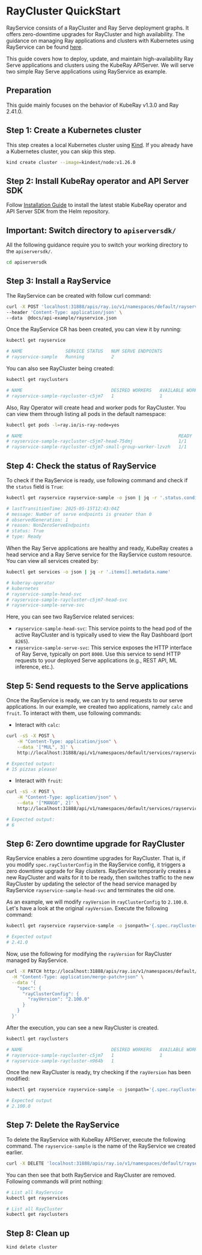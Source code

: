 # RayCluster QuickStart

RayService consists of a RayCluster and Ray Serve deployment graphs. It offers
zero-downtime upgrades for RayCluster and high availability. The guidance on managing Ray
applications and clusters with Kubernetes using RayService can be found
[here](https://docs.ray.io/en/latest/cluster/kubernetes/getting-started/rayservice-quick-start.html).

This guide covers how to deploy, update, and maintain high-availability Ray Serve
applications and clusters using the KubeRay APIServer. We will serve two simple Ray Serve
applications using RayService as example.

## Preparation

This guide mainly focuses on the behavior of KubeRay v1.3.0 and Ray 2.41.0.

## Step 1: Create a Kubernetes cluster

This step creates a local Kubernetes cluster using [Kind](https://kind.sigs.k8s.io/). If you already have a Kubernetes
cluster, you can skip this step.

```sh
kind create cluster --image=kindest/node:v1.26.0
```

## Step 2: Install KubeRay operator and API Server SDK

Follow [Installation Guide](../Installation.md) to install the latest stable KubeRay operator and API Server
SDK from the Helm repository.

## Important: Switch directory to `apiserversdk/`

All the following guidance require you to switch your working directory to the
`apiserversdk/`.

```sh
cd apiserversdk
```

## Step 3: Install a RayService

The RayService can be created with follow curl command:

```sh
curl -X POST 'localhost:31888/apis/ray.io/v1/namespaces/default/rayservices' \
--header 'Content-Type: application/json' \
--data  @docs/api-example/rayservice.json
```

Once the RayService CR has been created, you can view it by running:

```sh
kubectl get rayservice

# NAME                SERVICE STATUS   NUM SERVE ENDPOINTS
# rayservice-sample   Running          2
```

You can also see RayCluster being created:

```sh
kubectl get rayclusters

# NAME                                 DESIRED WORKERS   AVAILABLE WORKERS   CPUS    MEMORY   GPUS   STATUS   AGE
# rayservice-sample-raycluster-c5jm7   1                 1                   2500m   4Gi      0               99s
```

Also, Ray Operator will create head and worker pods for RayCluster. You can view them through listing all pods in the
default namespace:

```sh
kubectl get pods -l=ray.io/is-ray-node=yes

# NAME                                                          READY   STATUS    RESTARTS   AGE
# rayservice-sample-raycluster-c5jm7-head-75dmj                 1/1     Running   0          4m16s
# rayservice-sample-raycluster-c5jm7-small-group-worker-lzvzh   1/1     Running   0          4m16s
```

## Step 4: Check the status of RayService

To check if the RayService is ready, use following command and check if the `status` field
is `True`:

```sh
kubectl get rayservice rayservice-sample -o json | jq -r '.status.conditions[] | select(.type=="Ready") | to_entries[] | "\(.key): \(.value)"'

# lastTransitionTime: 2025-05-15T12:43:04Z
# message: Number of serve endpoints is greater than 0
# observedGeneration: 1
# reason: NonZeroServeEndpoints
# status: True
# type: Ready
```

When the Ray Serve applications are healthy and ready, KubeRay creates a head service and
a Ray Serve service for the RayService custom resource. You can view all services created
by:

```sh
kubectl get services -o json | jq -r '.items[].metadata.name'

# kuberay-operator
# kubernetes
# rayservice-sample-head-svc
# rayservice-sample-raycluster-c5jm7-head-svc
# rayservice-sample-serve-svc
```

Here, you can see two RayService related services:

- `rayservice-sample-head-svc`:
    This service points to the head pod of the active RayCluster and is typically used to
view the Ray Dashboard (port `8265`).
- `rayservice-sample-serve-svc`:
    This service exposes the HTTP interface of Ray Serve, typically on port `8000`. Use
this service to send HTTP requests to your deployed Serve applications (e.g., REST API, ML
inference, etc.).

## Step 5: Send requests to the Serve applications

Once the RayService is ready, we can try to send requests to our serve applications. In
our example, we created two applications, namely `calc` and `fruit`. To interact with
them, use following commands:

- Interact with `calc`:

```sh
curl -sS -X POST \
    -H "Content-Type: application/json" \
    --data '["MUL", 3]' \
    http://localhost:31888/api/v1/namespaces/default/services/rayservice-sample-serve-svc:8000/proxy/calc/

# Expected output:
# 15 pizzas please!
```

- Interact with `fruit`:

```sh
curl -sS -X POST \
    -H "Content-Type: application/json" \
    --data '["MANGO", 2]' \
    http://localhost:31888/api/v1/namespaces/default/services/rayservice-sample-serve-svc:8000/proxy/fruit/

# Expected output:
# 6
```

## Step 6: Zero downtime upgrade for RayCluster

RayService enables a zero downtime upgrades for RayCluster. That is, if you modify
`spec.rayClusterConfig` in the RayService config, it triggers a zero downtime upgrade for
Ray clusters. RayService temporarily creates a new RayCluster and waits for it to be
ready, then switches traffic to the new RayCluster by updating the selector of the head
service managed by RayService `rayservice-sample-head-svc` and terminates the old one.

As an example, we will modify `rayVersion` in `rayClusterConfig` to `2.100.0`. Let's have
a look at the original `rayVersion`. Execute the following command:

```sh
kubectl get rayservice rayservice-sample -o jsonpath='{.spec.rayClusterConfig.rayVersion}'

# Expected output
# 2.41.0
```

Now, use the following for modifying the `rayVersion` for RayCluster managed by RayService.

```sh
curl -X PATCH http://localhost:31888/apis/ray.io/v1/namespaces/default/rayservices/rayservice-sample \
  -H "Content-Type: application/merge-patch+json" \
  --data '{
    "spec": {
      "rayClusterConfig": {
        "rayVersion": "2.100.0"
      }
    }
  }'
```

After the execution, you can see a new RayCluster is created.

```sh
kubectl get rayclusters

# NAME                                 DESIRED WORKERS   AVAILABLE WORKERS   CPUS    MEMORY   GPUS   STATUS   AGE
# rayservice-sample-raycluster-c5jm7   1                 1                   2500m   4Gi      0      ready    46m
# rayservice-sample-raycluster-n964b   1                                     2500m   4Gi      0               5s
```

Once the new RayCluster is ready, try checking if the `rayVersion` has been modified:

```sh
kubectl get rayservice rayservice-sample -o jsonpath='{.spec.rayClusterConfig.rayVersion}'

# Expected output
# 2.100.0
```

## Step 7: Delete the RayService

To delete the RayService with KubeRay APIServer, execute the following command. The `rayservice-sample` is the name of
the RayService we created earlier.

```sh
curl -X DELETE 'localhost:31888/apis/ray.io/v1/namespaces/default/rayservices/rayservice-sample'
```

You can then see that both RayService and RayCluster are removed. Following commands will
print nothing:

```sh
# List all RayService
kubectl get rayservices

# List all RayCluster
kubectl get rayclusters
```

## Step 8: Clean up

```sh
kind delete cluster
```
